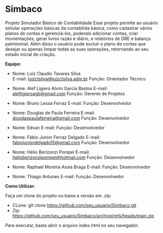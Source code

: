 # Simbaco
Projeto Simulador Básico de Contabilidade
  Esse projeto permite ao usuário simular operações básicas da contabilida básica, como cadastrar vários planos de contas e gerenciá-los, podendo adicionar contas, criar movientações, gerar livros razão e diário, e relatórios de DRE e balanço patrimonial. Além disso o usuário pode excluir o plano de contas que desejar ou apenas limpar todas as suas operações, retornando ao seu estado inicial de criação.
  
  
<b>Equipe:</b>

- Nome: Luiz Claudio Tavares Silva	
  E-mail: luizctsilva@luizctsilva.adm.br
  Função: Orientador Técnico

- Nome: Alef Ligiero Alvim Garcia Bastos
  E-mail: alefligieroagb@gmail.com
  Função: Gerente de Projetos
  
- Nome: Bruno Lessa Ferraz
  E-mail: 
  Função: Desenvolvedor
  
- Nome: Douglas de Paula Ferreira
  E-mail: douglaspaulaferreira@gmail.com
  Função: Desenvolvedor
  
- Nome: Edvan
  E-mail:
  Função: Desenvolvedor
  
- Nome: Fábio Junior Ferraz Delgado
  E-mail: fabiojuniordelgado15@gmail.com
  Função: Desenvolvedor
 
- Nome: Hélio Berizonzi Pompei
  E-mail: helioberizonzipompei@hotmail.com
  Função: Desenvolvedor
  
- Nome: Raphael Moreira Assis Braga
  E-mail:
  Função: Desenvolvedor
  
- Nome: Thiago Antunes
  E-mail:
  Função: Desenvolvedor


<b>Como Utilizar:</b>

Faça um clone do projeto ou baixe a versão em .zip:

 - CLone: git clone https://github.com/seu_usuario/Simbaco.git
 - Zip: https://github.com/seu_usuario/Simbaco/archive/refs/heads/main.zip

Para executar, basta abrir o arquivo index.html no seu navegador.

  
